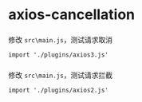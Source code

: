 # axios-cancellation

### 
修改 `src\main.js`，测试请求取消
```
import './plugins/axios3.js'
```

### 
修改 `src\main.js`，测试请求拦截
```
import './plugins/axios2.js'
```
